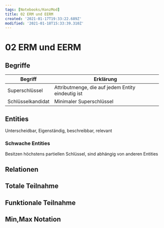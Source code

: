 ```yaml
---
tags: [Notebooks/KonzMod]
title: 02 ERM und EERM
created: '2021-01-17T19:33:22.689Z'
modified: '2021-01-18T15:33:39.310Z'
---
```


# 02 ERM und EERM
## Begriffe
Begriff | Erklärung
--- | ---
Superschlüssel | Attributmenge, die auf jedem Entity eindeutig ist
Schlüsselkandidat | Minimaler Superschlüssel

## Entities
Unterscheidbar, Eigenständig, beschreibbar, relevant
### Schwache Entities
Besitzen höchstens partiellen Schlüssel,
sind abhängig von anderen Entities
## Relationen
## Totale Teilnahme
## Funktionale Teilnahme
## Min,Max Notation


